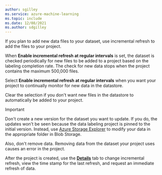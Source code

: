 ```yaml
---
author: sgilley
ms.service: azure-machine-learning
ms.topic: include
ms.date: 12/08/2021
ms.author: sdgilley
---
```


If you plan to add new data files to your dataset, use incremental refresh to add the files to your project.   

When **Enable incremental refresh at regular intervals** is set, the dataset is checked periodically for new files to be added to a project based on the labeling completion rate. The check for new data stops when the project contains the maximum 500,000 files.

Select **Enable incremental refresh at regular intervals** when you want your project to continually monitor for new data in the datastore. 

Clear the selection if you don't want new files in the datastore to automatically be added to your project.

> [!IMPORTANT]
> Don't create a new version for the dataset you want to update. If you do, the updates won't be seen because the data labeling project is pinned to the initial version. Instead, use [Azure Storage Explorer](https://azure.microsoft.com/features/storage-explorer/) to modify your data in the appropriate folder in Blob Storage.
>
> Also, don't remove data. Removing data from the dataset your project uses causes an error in the project. 

After the project is created, use the [**Details**](../how-to-manage-labeling-projects.md#change-project-details) tab to change incremental refresh, view the time stamp for the last refresh, and request an immediate refresh of data.